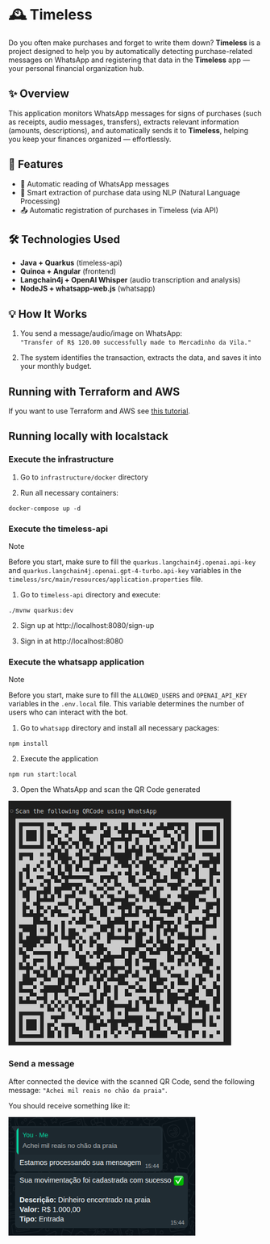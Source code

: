 # 🕰️ Timeless

Do you often make purchases and forget to write them down? **Timeless** is a project designed to help you by automatically detecting purchase-related messages on WhatsApp and registering that data in the **Timeless** app — your personal financial organization hub.

## ✨ Overview

This application monitors WhatsApp messages for signs of purchases (such as receipts, audio messages, transfers), extracts relevant information (amounts, descriptions), and automatically sends it to **Timeless**, helping you keep your finances organized — effortlessly.

## 🚀 Features

- 📩 Automatic reading of WhatsApp messages
- 🧠 Smart extraction of purchase data using NLP (Natural Language Processing)
- 📤 Automatic registration of purchases in Timeless (via API)

## 🛠️ Technologies Used

- **Java + Quarkus** (timeless-api)
- **Quinoa + Angular** (frontend)
- **Langchain4j + OpenAI Whisper** (audio transcription and analysis)
- **NodeJS + whatsapp-web.js** (whatsapp)

## 💡 How It Works

1. You send a message/audio/image on WhatsApp:  
   `"Transfer of R$ 120.00 successfully made to Mercadinho da Vila."`

2. The system identifies the transaction, extracts the data, and saves it into your monthly budget.

## Running with Terraform and AWS

If you want to use Terraform and AWS see [this tutorial](RUNNING_TERRAFORM_AWS.md).

## Running locally with localstack

### Execute the infrastructure

1. Go to `infrastructure/docker` directory

2. Run all necessary containers:

```shell
docker-compose up -d
```

### Execute the timeless-api

> [!NOTE]
> Before you start, make sure to fill the `quarkus.langchain4j.openai.api-key` and `quarkus.langchain4j.openai.gpt-4-turbo.api-key` variables in the `timeless/src/main/resources/application.properties` file.


1. Go to `timeless-api` directory and execute:

```shell
./mvnw quarkus:dev
```

2. Sign up at http://localhost:8080/sign-up

3. Sign in at http://localhost:8080

### Execute the whatsapp application

> [!NOTE]
> Before you start, make sure to fill the `ALLOWED_USERS` and `OPENAI_API_KEY` variables in the `.env.local` file. This variable determines the number of users who can interact with the bot.

1. Go to `whatsapp` directory and install all necessary packages:

```shell
npm install
```

2. Execute the application

```shell
npm run start:local
```

3. Open the WhatsApp and scan the QR Code generated

![scan-qr-code](docs/images/scan-qr-code.png)


### Send a message

After connected the device with the scanned QR Code, send the following message: `"Achei mil reais no chão da praia"`.

You should receive something like it:

![success](docs/images/message-processed-successfully.png)
